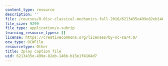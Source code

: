 ```yaml
---
content_type: resource
description: ''
file: /courses/8-01sc-classical-mechanics-fall-2016/6213435e499e82eb146bb15e1f4164d7_nWaoEjE8a8M.srt
file_size: 9299
file_type: application/x-subrip
learning_resource_types: []
license: https://creativecommons.org/licenses/by-nc-sa/4.0/
ocw_type: OCWFile
resourcetype: Other
title: 3play caption file
uid: 6213435e-499e-82eb-146b-b15e1f4164d7
---
```

